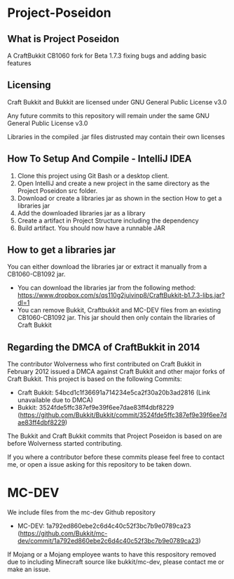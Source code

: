 # Project-Poseidon
## What is Project Poseidon
A CraftBukkit CB1060 fork for Beta 1.7.3 fixing bugs and adding basic features

## Licensing
Craft Bukkit and Bukkit are licensed under GNU General Public License v3.0

Any future commits to this repository will remain under the same GNU General Public License v3.0

Libraries in the compiled .jar files distrusted may contain their own licenses

## How To Setup And Compile - IntelliJ IDEA
1. Clone this project using Git Bash or a desktop client.
2. Open IntelliJ and create a new project in the same directory as the Project Poseidon src folder.
3. Download or create a libraries jar as shown in the section How to get a libraries jar
4. Add the downloaded libraries jar as a library
5. Create a artifact in Project Structure including the dependency
6. Build artifact. You should now have a runnable JAR


## How to get a libraries jar
You can either download the libraries jar or extract it manually from a CB1060-CB1092 jar.

* You can download the libraries jar from the following method: https://www.dropbox.com/s/qs110g2juivinp8/CraftBukkit-b1.7.3-libs.jar?dl=1
* You can remove Bukkit, Craftbukkit and MC-DEV files from an existing CB1060-CB1092 jar. This jar should then only contain the libraries of Craft Bukkit

## Regarding the DMCA of CraftBukkit in 2014
The contributor Wolverness who first contributed on Craft Bukkit in February 2012 issued a DMCA against Craft Bukkit and other major forks of Craft Bukkit. 
This project is based on the following Commits:

* Craft Bukkit: 54bcd1c1f36691a714234e5ca2f30a20b3ad2816 (Link unavailable due to DMCA) 
* Bukkit: 3524fde5ffc387ef9e39f6ee7dae83ff4dbf8229 (https://github.com/Bukkit/Bukkit/commit/3524fde5ffc387ef9e39f6ee7dae83ff4dbf8229)

The Bukkit and Craft Bukkit commits that Project Poseidon is based on are before Wolverness started contributing.

If you where a contributor before these commits please feel free to contact me, or open a issue asking for this repository to be taken down.

# MC-DEV
We include files from the mc-dev Github repository
* MC-DEV: 1a792ed860ebe2c6d4c40c52f3bc7b9e0789ca23 (https://github.com/Bukkit/mc-dev/commit/1a792ed860ebe2c6d4c40c52f3bc7b9e0789ca23)

If Mojang or a Mojang employee wants to have this respository removed due to including Minecraft source like bukkit/mc-dev, please contact me or make an issue.